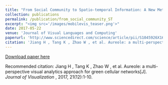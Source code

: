 ```yaml
---
title: "From Social Community to Spatio-temporal Information: A New Method for Mobile Data Exploration"
collection: publications
permalink: /publication/from_social_community_ST
excerpt: "<img src='/images/mobilevis_teaser.png'>"
date: 2017-05-22
venue: 'Journal of Visual Languages and Computing'
paperurl: 'http://www.sciencedirect.com/science/article/pii/S1045926X16301495'
citation: 'Jiang H , Tang K , Zhao W , et al. Aureole: a multi-perspective visual analytics approach for green cellular networks[J]. Journal of Visualization, 2017, 21(12):1-10.'
---
```


[Download paper here](http://www.swustvis.cn/media/filer_public/filer_public/be/3c/be3c72ec-fdef-42e3-bcf4-f862e85d78f9/1-s20-s1045926x16301495-main.pdf)

Recommended citation: 
Jiang H , Tang K , Zhao W , et al. Aureole: a multi-perspective visual analytics approach for green cellular networks[J]. <i>Journal of Visualization </i>, 2017, 21(12):1-10.
